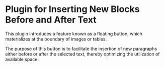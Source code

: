 # Plugin for Inserting New Blocks Before and After Text

This plugin introduces a feature known as a floating button, which materializes at the boundary of images or tables.

The purpose of this button is to facilitate the insertion of new paragraphs either before or after the selected text, thereby optimizing the utilization of available space.
